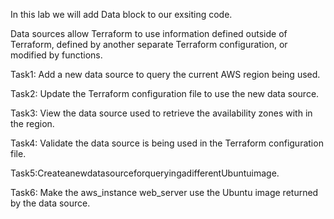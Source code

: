 In this lab we will add Data block to our exsiting code.

Data sources allow Terraform to use information defined outside of Terraform, defined by another separate Terraform configuration, or modified by functions.

Task1: Add a new data source to query the current AWS region being used.

Task2: Update the Terraform configuration file to use the new data source.

Task3: View the data source used to retrieve the availability zones with in the region.

Task4: Validate the data source is being used in the Terraform configuration file.

Task5:CreateanewdatasourceforqueryingadifferentUbuntuimage.

Task6: Make the aws_instance web_server use the Ubuntu image returned by the data source.